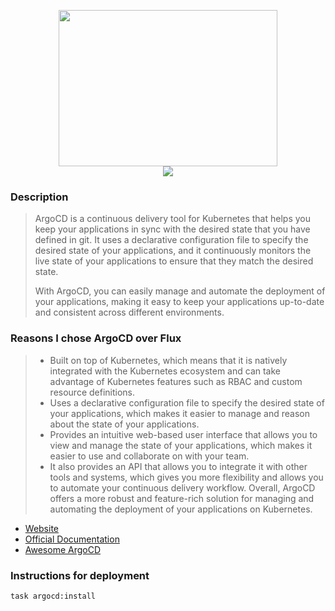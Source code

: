 <p align="center">
<img width="350" height="250" src="https://cncf-branding.netlify.app/img/projects/argo/horizontal/color/argo-horizontal-color.svg"></br><img src="https://img.shields.io/github/v/release/argoproj/argo-cd?label=Latest%20Version&logo=github&style=for-the-badge">
</p>

### Description

> ArgoCD is a continuous delivery tool for Kubernetes that helps you keep your applications in sync with the desired state that you have defined in git. It uses a declarative configuration file to specify the desired state of your applications, and it continuously monitors the live state of your applications to ensure that they match the desired state.
>
> With ArgoCD, you can easily manage and automate the deployment of your applications, making it easy to keep your applications up-to-date and consistent across different environments.

### Reasons I chose ArgoCD over Flux

> - Built on top of Kubernetes, which means that it is natively integrated with the Kubernetes ecosystem and can take advantage of Kubernetes features such as RBAC and custom resource definitions.
> - Uses a declarative configuration file to specify the desired state of your applications, which makes it easier to manage and reason about the state of your applications.
> - Provides an intuitive web-based user interface that allows you to view and manage the state of your applications, which makes it easier to use and collaborate on with your team.
> - It also provides an API that allows you to integrate it with other tools and systems, which gives you more flexibility and allows you to automate your continuous delivery workflow.
Overall, ArgoCD offers a more robust and feature-rich solution for managing and automating the deployment of your applications on Kubernetes.

- [Website][website-uri]
- [Official Documentation][docs-uri]
- [Awesome ArgoCD][awesome-uri]


### Instructions for deployment

```bash
task argocd:install
```

[website-uri]: https://argoproj.github.io/cd/
[docs-uri]: https://argo-cd.readthedocs.io/en/stable/
[awesome-uri]: https://github.com/terrytangyuan/awesome-argo
